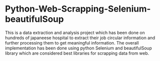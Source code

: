 # Python-Web-Scrapping-Selenium-beautifulSoup
This is a data extraction and analysis project which has been done on hundreds of japaneese hospital to extract their job circular information and further processing them to get meaningful information. The overall implementation has been done using python Selenium and beautifulSoup library which are considered best libraries for scrapping data from web.
